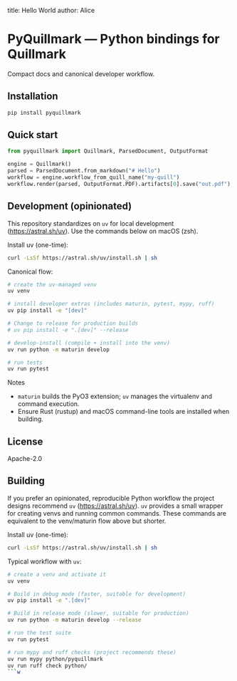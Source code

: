 title: Hello World
author: Alice
# PyQuillmark — Python bindings for Quillmark

Compact docs and canonical developer workflow.

Installation
------------

```bash
pip install pyquillmark
```

Quick start
-----------

```python
from pyquillmark import Quillmark, ParsedDocument, OutputFormat

engine = Quillmark()
parsed = ParsedDocument.from_markdown("# Hello")
workflow = engine.workflow_from_quill_name("my-quill")
workflow.render(parsed, OutputFormat.PDF).artifacts[0].save("out.pdf")
```

Development (opinionated)
-------------------------

This repository standardizes on `uv` for local development (https://astral.sh/uv). Use the commands below on macOS (zsh).

Install uv (one-time):

```zsh
curl -LsSf https://astral.sh/uv/install.sh | sh
```

Canonical flow:

```zsh
# create the uv-managed venv
uv venv

# install developer extras (includes maturin, pytest, mypy, ruff)
uv pip install -e "[dev]"

# Change to release for production builds
# uv pip install -e ".[dev]" --release

# develop-install (compile + install into the venv)
uv run python -m maturin develop

# run tests
uv run pytest
```

Notes
- `maturin` builds the PyO3 extension; `uv` manages the virtualenv and command execution.
- Ensure Rust (rustup) and macOS command-line tools are installed when building.

License
-------

Apache-2.0


Building
---------------------

If you prefer an opinionated, reproducible Python workflow the project designs recommend `uv` (https://astral.sh/uv). `uv` provides a small wrapper for creating venvs and running common commands. These commands are equivalent to the venv/maturin flow above but shorter.

Install uv (one-time):

```zsh
curl -LsSf https://astral.sh/uv/install.sh | sh
```

Typical workflow with `uv`:

```zsh
# create a venv and activate it
uv venv

# Build in debug mode (faster, suitable for development)
uv pip install -e ".[dev]"

# Build in release mode (slower, suitable for production)
uv run python -m maturin develop --release

# run the test suite
uv run pytest

# run mypy and ruff checks (project recommends these)
uv run mypy python/pyquillmark
uv run ruff check python/
```w